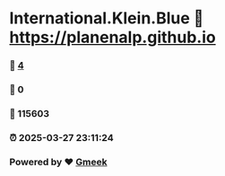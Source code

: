 # International.Klein.Blue :link: https://planenalp.github.io 
### :page_facing_up: [4](https://planenalp.github.io/tag.html) 
### :speech_balloon: 0 
### :hibiscus: 115603 
### :alarm_clock: 2025-03-27 23:11:24 
### Powered by :heart: [Gmeek](https://github.com/Meekdai/Gmeek)
